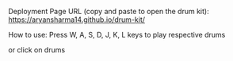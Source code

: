 Deployment Page URL (copy and paste to open the drum kit): https://aryansharma14.github.io/drum-kit/

How to use:
  Press W, A, S, D, J, K, L keys to play respective drums
  
  or click on drums
